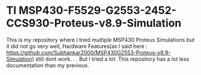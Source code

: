 # TI MSP430-F5529-G2553-2452-CCS930-Proteus-v8.9-Simulation
This is my repository where I tried multiple MSP430 Proteus Simulations but it did not go very well, Hardware Features(as I said here : https://github.com/Subhankar2000/MSP430G2553-Proteus-v8.9-Simulation) still dont work.
.
.
But I tried a lot.
This repository has a lot less documentation than my previous.
